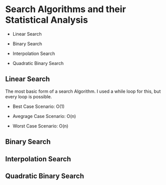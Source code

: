 # Search Algorithms and their Statistical Analysis

- Linear Search

- Binary Search

- Interpolation Search

- Quadratic Binary Search

## Linear Search

The most basic form of a search Algorithm. I used a while loop for this, but every loop is possible.

- Best Case Scenario: O(1)

- Avegrage Case Scenario: O(n)

- Worst Case Scenario: O(n)

## Binary Search

## Interpolation Search

## Quadratic Binary Search
